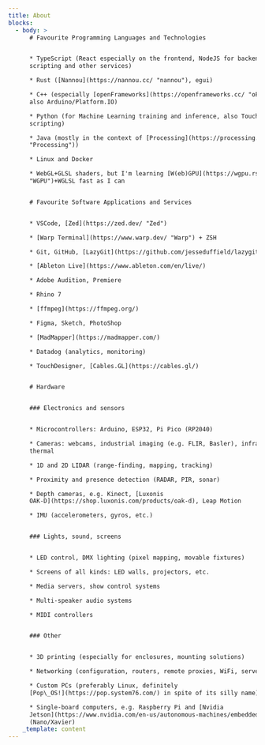 ```yaml
---
title: About
blocks:
  - body: >
      # Favourite Programming Languages and Technologies


      * TypeScript (React especially on the frontend, NodeJS for backends,
      scripting and other services)

      * Rust ([Nannou](https://nannou.cc/ "nannou"), egui)

      * C++ (especially [openFrameworks](https://openframeworks.cc/ "oF"), but
      also Arduino/Platform.IO)

      * Python (for Machine Learning training and inference, also TouchDesigner
      scripting)

      * Java (mostly in the context of [Processing](https://processing.org/
      "Processing"))

      * Linux and Docker

      * WebGL+GLSL shaders, but I'm learning [W(eb)GPU](https://wgpu.rs/
      "WGPU")+WGLSL fast as I can


      # Favourite Software Applications and Services


      * VSCode, [Zed](https://zed.dev/ "Zed")

      * [Warp Terminal](https://www.warp.dev/ "Warp") + ZSH

      * Git, GitHub, [LazyGit](https://github.com/jesseduffield/lazygit)

      * [Ableton Live](https://www.ableton.com/en/live/)

      * Adobe Audition, Premiere

      * Rhino 7

      * [ffmpeg](https://ffmpeg.org/)

      * Figma, Sketch, PhotoShop

      * [MadMapper](https://madmapper.com/)

      * Datadog (analytics, monitoring)

      * TouchDesigner, [Cables.GL](https://cables.gl/)


      # Hardware


      ### Electronics and sensors


      * Microcontrollers: Arduino, ESP32, Pi Pico (RP2040)

      * Cameras: webcams, industrial imaging (e.g. FLIR, Basler), infrared,
      thermal

      * 1D and 2D LIDAR (range-finding, mapping, tracking)

      * Proximity and presence detection (RADAR, PIR, sonar)

      * Depth cameras, e.g. Kinect, [Luxonis
      OAK-D](https://shop.luxonis.com/products/oak-d), Leap Motion

      * IMU (accelerometers, gyros, etc.)


      ### Lights, sound, screens


      * LED control, DMX lighting (pixel mapping, movable fixtures)

      * Screens of all kinds: LED walls, projectors, etc.

      * Media servers, show control systems

      * Multi-speaker audio systems

      * MIDI controllers


      ### Other


      * 3D printing (especially for enclosures, mounting solutions)

      * Networking (configuration, routers, remote proxies, WiFi, servers)

      * Custom PCs (preferably Linux, definitely
      [Pop\_OS!](https://pop.system76.com/) in spite of its silly name)

      * Single-board computers, e.g. Raspberry Pi and [Nvidia
      Jetson](https://www.nvidia.com/en-us/autonomous-machines/embedded-systems/)
      (Nano/Xavier)
    _template: content
---
```


